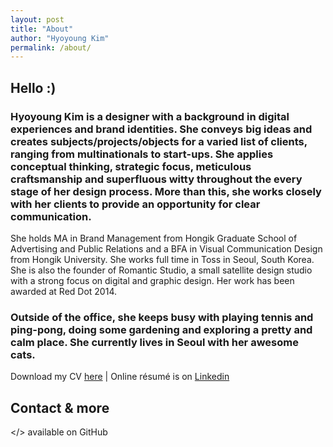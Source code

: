 ```yaml
---
layout: post
title: "About"
author: "Hyoyoung Kim"
permalink: /about/
---
```


## Hello :)
### Hyoyoung Kim is a designer with a background in digital experiences and brand identities. She conveys big ideas and creates subjects/projects/objects for a varied list of clients, ranging from multinationals to start-ups. She applies conceptual thinking, strategic focus, meticulous craftsmanship and superfluous witty throughout the every stage of her design process. More than this, she works closely with her clients to provide an opportunity for clear communication.

She holds MA in Brand Management from Hongik Graduate School of Advertising and Public Relations and a BFA in Visual Communication Design from Hongik University. She works full time in Toss in Seoul, South Korea. She is also the founder of Romantic Studio, a small satellite design studio with a strong focus on digital and graphic design. Her work has been awarded at Red Dot 2014.

### Outside of the office, she keeps busy with playing tennis and ping-pong, doing some gardening and exploring a pretty and calm place. She currently lives in Seoul with her awesome cats.

Download my CV [here](https://www.dropbox.com/s/mflqvuydydry20q/hyoyoung_kim.pdf?dl=0)   |   Online résumé is on [Linkedin](https://www.linkedin.com/in/hyoyoungkim/)

## Contact & more

</> available on GitHub

